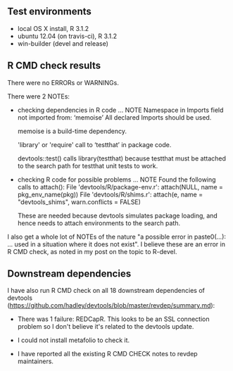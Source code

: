 ## Test environments
* local OS X install, R 3.1.2
* ubuntu 12.04 (on travis-ci), R 3.1.2
* win-builder (devel and release)

## R CMD check results
There were no ERRORs or WARNINGs. 

There were 2 NOTEs:

* checking dependencies in R code ... NOTE
  Namespace in Imports field not imported from: ‘memoise’
  All declared Imports should be used.
  
  memoise is a build-time dependency.
  
  'library' or 'require' call to ‘testthat’ in package code.
  
  devtools::test() calls library(testthat) because testthat must be 
  attached to the search path for testthat unit tests to work.

* checking R code for possible problems ... NOTE
  Found the following calls to attach():
    File 'devtools/R/package-env.r':
      attach(NULL, name = pkg_env_name(pkg))
    File 'devtools/R/shims.r':
      attach(e, name = "devtools_shims", warn.conflicts = FALSE)

  These are needed because devtools simulates package loading, and hence
  needs to attach environments to the search path.

I also get a whole lot of NOTEs of the nature "a possible error in paste0(...): ... used in a situation where it does not exist". I believe these are an error in R CMD check, as noted in my post on the topic to R-devel.

## Downstream dependencies
I have also run R CMD check on all 18 downstream dependencies of devtools 
(https://github.com/hadley/devtools/blob/master/revdep/summary.md):

* There was 1 failure: REDCapR. This looks to be an SSL connection problem
  so I don't believe it's related to the devtools update.
  
* I could not install metafolio to check it.
  
* I have reported all the existing R CMD CHECK notes to revdep maintainers.
